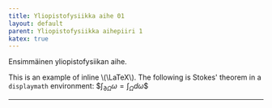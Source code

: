 ```yaml
---
title: Yliopistofysiikka aihe 01
layout: default
parent: Yliopistofysiikka aihepiiri 1
katex: true
---
```


Ensimmäinen yliopistofysiikan aihe.

This is an example of inline \\(\LaTeX\\). The following is Stokes' theorem in a
`displaymath` environment: \$$\int_{\partial \Omega} \omega = \int_{\Omega} d\omega\$$

----